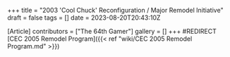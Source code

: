 +++
title = "2003 'Cool Chuck' Reconfiguration / Major Remodel Initiative"
draft = false
tags = []
date = 2023-08-20T20:43:10Z

[Article]
contributors = ["The 64th Gamer"]
gallery = []
+++
#REDIRECT [CEC 2005 Remodel Program]({{< ref "wiki/CEC 2005 Remodel Program.md" >}})